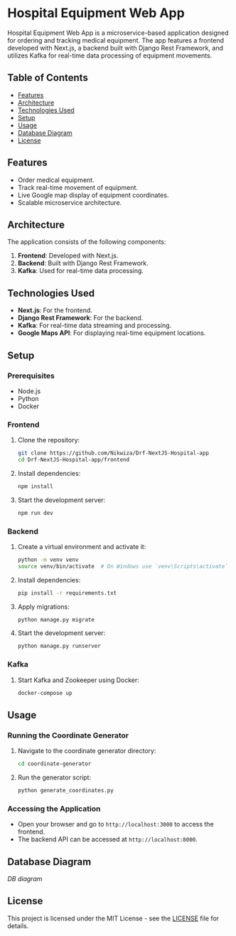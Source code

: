 # Hospital Equipment Web App

Hospital Equipment Web App is a microservice-based application designed for ordering and tracking medical equipment. The app features a frontend developed with Next.js, a backend built with Django Rest Framework, and utilizes Kafka for real-time data processing of equipment movements.

## Table of Contents

- [Features](#features)
- [Architecture](#architecture)
- [Technologies Used](#technologies-used)
- [Setup](#setup)
- [Usage](#usage)
- [Database Diagram](#database-diagram)
- [License](#license)

## Features

- Order medical equipment.
- Track real-time movement of equipment.
- Live Google map display of equipment coordinates.
- Scalable microservice architecture.

## Architecture

The application consists of the following components:

1. **Frontend**: Developed with Next.js.
2. **Backend**: Built with Django Rest Framework.
3. **Kafka**: Used for real-time data processing.

## Technologies Used

- **Next.js**: For the frontend.
- **Django Rest Framework**: For the backend.
- **Kafka**: For real-time data streaming and processing.
- **Google Maps API**: For displaying real-time equipment locations.

## Setup

### Prerequisites

- Node.js
- Python
- Docker

### Frontend

1. Clone the repository:
    ```bash
    git clone https://github.com/Nikwiza/Drf-NextJS-Hospital-app
    cd Drf-NextJS-Hospital-app/frontend
    ```

2. Install dependencies:
    ```bash
    npm install
    ```

3. Start the development server:
    ```bash
    npm run dev
    ```

### Backend

1. Create a virtual environment and activate it:
    ```bash
    python -m venv venv
    source venv/bin/activate  # On Windows use `venv\Scripts\activate`
    ```

2. Install dependencies:
    ```bash
    pip install -r requirements.txt
    ```

3. Apply migrations:
    ```bash
    python manage.py migrate
    ```

4. Start the development server:
    ```bash
    python manage.py runserver
    ```

### Kafka

1. Start Kafka and Zookeeper using Docker:
    ```bash
    docker-compose up
    ```

## Usage

### Running the Coordinate Generator

1. Navigate to the coordinate generator directory:
    ```bash
    cd coordinate-generator
    ```

2. Run the generator script:
    ```bash
    python generate_coordinates.py
    ```

### Accessing the Application

- Open your browser and go to `http://localhost:3000` to access the frontend.
- The backend API can be accessed at `http://localhost:8000`.

## Database Diagram

*DB diagram*


## License

This project is licensed under the MIT License - see the [LICENSE](LICENSE) file for details.
